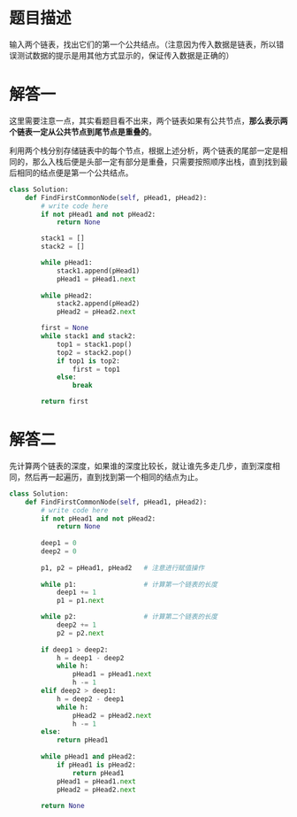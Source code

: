 # 题目描述

输入两个链表，找出它们的第一个公共结点。（注意因为传入数据是链表，所以错误测试数据的提示是用其他方式显示的，保证传入数据是正确的）

# 解答一

这里需要注意一点，其实看题目看不出来，两个链表如果有公共节点，**那么表示两个链表一定从公共节点到尾节点是重叠的**。

利用两个栈分别存储链表中的每个节点，根据上述分析，两个链表的尾部一定是相同的，那么入栈后便是头部一定有部分是重叠，只需要按照顺序出栈，直到找到最后相同的结点便是第一个公共结点。

```python
class Solution:
    def FindFirstCommonNode(self, pHead1, pHead2):
        # write code here
        if not pHead1 and not pHead2:
            return None

        stack1 = []
        stack2 = []

        while pHead1:
            stack1.append(pHead1)
            pHead1 = pHead1.next
            
        while pHead2:
            stack2.append(pHead2)
            pHead2 = pHead2.next

        first = None
        while stack1 and stack2:
            top1 = stack1.pop()
            top2 = stack2.pop()
            if top1 is top2:
                first = top1
            else:
                break

        return first
```

# 解答二

先计算两个链表的深度，如果谁的深度比较长，就让谁先多走几步，直到深度相同，然后再一起遍历，直到找到第一个相同的结点为止。

```python
class Solution:
    def FindFirstCommonNode(self, pHead1, pHead2):
        # write code here
        if not pHead1 and not pHead2:
            return None
        
        deep1 = 0
        deep2 = 0
        
        p1, p2 = pHead1, pHead2   # 注意进行赋值操作
        
        while p1:                 # 计算第一个链表的长度
            deep1 += 1
            p1 = p1.next

        while p2:                 # 计算第二个链表的长度
            deep2 += 1
            p2 = p2.next
        
        if deep1 > deep2:
            h = deep1 - deep2
            while h:
                pHead1 = pHead1.next
                h -= 1
        elif deep2 > deep1:
            h = deep2 - deep1
            while h:
                pHead2 = pHead2.next
                h -= 1
        else:
            return pHead1
        
        while pHead1 and pHead2:
            if pHead1 is pHead2:
                return pHead1
            pHead1 = pHead1.next
            pHead2 = pHead2.next
        
        return None
```
